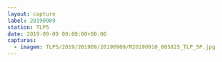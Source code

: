 ```yaml
---
layout: capture
label: 20190909
station: TLP5
date: 2019-09-09 00:00:00+00:00
capturas:
  - imagem: TLP5/2019/201909/20190909/M20190910_005825_TLP_5P.jpg
---
```

